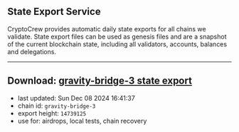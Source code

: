 ## State Export Service
CryptoCrew provides automatic daily state exports for all chains we validate. State export files can be used as genesis files and are a snapshot of the current blockchain state, including all validators, accounts, balances and delegations.

---
**Download: [gravity-bridge-3 state export](https://dl-eu2.ccvalidators.com/SERVICE/gravitybridge/gravity-bridge-3_export_14739125.json)**
---

- last updated: Sun Dec 08 2024 16:41:37
- chain id: `gravity-bridge-3`
- export height: `14739125`
- use for: airdrops, local tests, chain recovery
